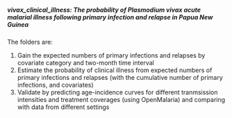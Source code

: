 ##### vivax_clinical_illness: The probability of <em>Plasmodium vivax</em> acute malarial illness following primary infection and relapse in Papua New Guinea 

The folders are:

1. Gain the expected numbers of primary infections and relapses by covariate category and two-month time interval 
2. Estimate the probability of clinical illness from expected numbers of primary infections and relapses (with the cumulative number of primary infections, and covariates)
3. Validate by predicting age-incidence curves for different tranmsission intensities and treatment coverages (using OpenMalaria) and comparing with data from different settings 
